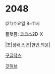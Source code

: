 # 2048

(21)수요일 8~11시		

플랫폼:	코코스2D-X	

|조|성배,전젼|한빈,의윤|

[구글닥스](https://docs.google.com/spreadsheets/d/1WC77G5M4UyQnNtv8dE_W7vShFkPlHOb0LUbbFa3eZ6Y/edit#gid=0)

[깃허브](https://github.com/hantle/2048)
